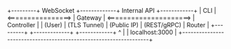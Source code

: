 +---------+      WebSocket      +-------------+      Internal API       +------------+
|   CLI   |  <================> |  Gateway    | <=====================> | Controller |
| (User)  |    (TLS Tunnel)     | (Public IP) |     (REST/gRPC)         |   Router   |
+---------+                     +-------------+                         +------------+
     ^                                                                   |
     |   localhost:3000                                                 |
     +------------------------------------------------------------------+
